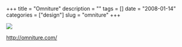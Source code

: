+++
title = "Omniture"
description = ""
tags = []
date = "2008-01-14"
categories = ["design"]
slug = "omniture"
+++


 

  <div id="screens-thumbs" class="clearfix">
    <div class="txt-center" id="design-submission"><a href="http://omniture.com/"><img id='bluga-thumbnail-1135' class='bluga-thumbnail large' src='//konigi.com/media/bluga/
wt47f282285b6d3_0.jpg'/></a></div>  
  </div>   
<p><a href="http://omniture.com/">http://omniture.com/</a></p>





